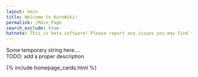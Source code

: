 ```yaml
---
layout: main
title: Welcome to KuroWiki!
permalink: /Main_Page
search_exclude: true
hatnote: This is beta software! Please report any issues you may find through <a href="https://github.com/Axeon-Network/kurowiki/issues">GitHub Issues</a> or on our <a href="/discord">Discord Server</a>
---
```


<script src="./resources/js/dyk.js"></script>
<!-- todo: literally move this to a separate JS file thanku -->
<script>
    document.addEventListener("DOMContentLoaded", function() {
    const container = document.getElementById("feat-article-container");
     {% assign featured = site.pages | where: "path", "pages/articles/absolute_cinema.md" | first %}
  const pick = {
        url: "{{ featured.url | relative_url }}",
        title: {{ featured.title | jsonify }},
        excerpt: {{ featured.content | markdownify | split:'<h' | first | split:'<img' | first | truncatewords: 90 | jsonify }}
      };
    if (container) {
      container.innerHTML = `
        <a id="pagetitle" style="color:rgb(79, 85, 102); padding-bottom:10px;" class="mdl-layout-title" href="${pick.url}">${pick.title}</a>
        ${pick.excerpt}
      `;
    }
  })
</script>

<style>
    hr {
        display: none !important;
    }
</style>

<!-- actual homepage description -->
<p>Some temporary string here....<br>TODO: add a proper description</p>

<!-- cards to make the homepage complete™ -->
{% include homepage_cards.html %}
